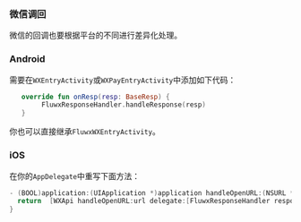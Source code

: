 ### 微信调回
微信的回调也要根据平台的不同进行差异化处理。

### Android
需要在`WXEntryActivity`或`WXPayEntryActivity`中添加如下代码：
```kotlin
   override fun onResp(resp: BaseResp) {
        FluwxResponseHandler.handleResponse(resp)
   }
```
你也可以直接继承```FluwxWXEntryActivity```。

### iOS
在你的`AppDelegate`中重写下面方法：
```objective-c
- (BOOL)application:(UIApplication *)application handleOpenURL:(NSURL *)url {
  return  [WXApi handleOpenURL:url delegate:[FluwxResponseHandler responseHandler]];
}

```